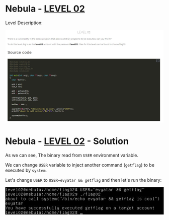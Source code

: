 # Nebula - [LEVEL 02](https://exploit.education/nebula/level-02/)

Level Description:

![level.JPG](images/level.JPG)

# Nebula - [LEVEL 02](https://exploit.education/nebula/level-02/) - Solution

As we can see, The binary read from ```USER``` environment variable.

We can change ```USER``` variable to inject another command (```getflag```) to be executed by ```system```.

Let's change ```USER``` to ```USER=evyatar && getflag``` and then let's run the binary:

![flag.JPG](images/flag.JPG)